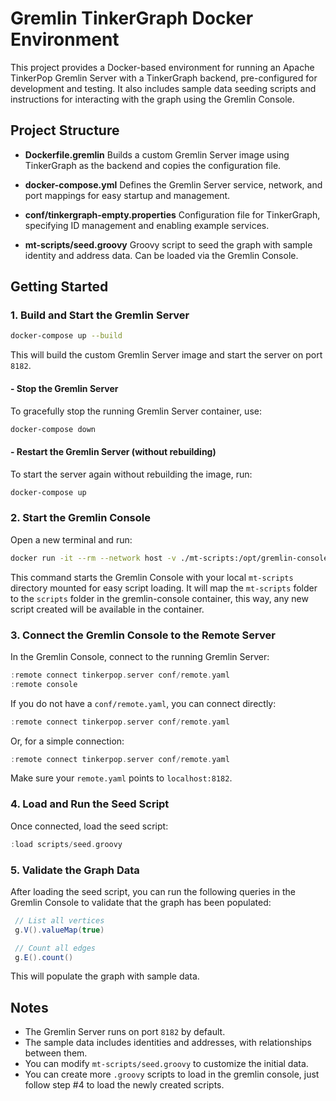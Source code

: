 # Gremlin TinkerGraph Docker Environment

This project provides a Docker-based environment for running an Apache TinkerPop Gremlin Server with a TinkerGraph backend, pre-configured for development and testing. It also includes sample data seeding scripts and instructions for interacting with the graph using the Gremlin Console.

## Project Structure

- **Dockerfile.gremlin**
  Builds a custom Gremlin Server image using TinkerGraph as the backend and copies the configuration file.

- **docker-compose.yml**
  Defines the Gremlin Server service, network, and port mappings for easy startup and management.

- **conf/tinkergraph-empty.properties**
  Configuration file for TinkerGraph, specifying ID management and enabling example services.

- **mt-scripts/seed.groovy**
  Groovy script to seed the graph with sample identity and address data. Can be loaded via the Gremlin Console.

## Getting Started

### 1. Build and Start the Gremlin Server

```sh
docker-compose up --build
```
This will build the custom Gremlin Server image and start the server on port `8182`.

#### - Stop the Gremlin Server
To gracefully stop the running Gremlin Server container, use:

```sh
docker-compose down
```

#### - Restart the Gremlin Server (without rebuilding)
To start the server again without rebuilding the image, run:
```sh
docker-compose up
```

### 2. Start the Gremlin Console

Open a new terminal and run:

```sh
docker run -it --rm --network host -v ./mt-scripts:/opt/gremlin-console/scripts tinkerpop/gremlin-console:latest
```

This command starts the Gremlin Console with your local `mt-scripts` directory mounted for easy script loading. It will map the `mt-scripts` folder to the `scripts` folder in the gremlin-console container, this way, any new script created will be available in the container.

### 3. Connect the Gremlin Console to the Remote Server

In the Gremlin Console, connect to the running Gremlin Server:

```groovy
:remote connect tinkerpop.server conf/remote.yaml
:remote console
```

If you do not have a `conf/remote.yaml`, you can connect directly:

```groovy
:remote connect tinkerpop.server conf/remote.yaml
```

Or, for a simple connection:

```groovy
:remote connect tinkerpop.server conf/remote.yaml
```

Make sure your `remote.yaml` points to `localhost:8182`.

### 4. Load and Run the Seed Script

Once connected, load the seed script:

```groovy
:load scripts/seed.groovy
```

### 5. Validate the Graph Data
After loading the seed script, you can run the following queries in the Gremlin Console to validate that the graph has been populated:
```groovy
 // List all vertices
 g.V().valueMap(true)

 // Count all edges
 g.E().count()
```

This will populate the graph with sample data.

## Notes

- The Gremlin Server runs on port `8182` by default.
- The sample data includes identities and addresses, with relationships between them.
- You can modify `mt-scripts/seed.groovy` to customize the initial data.
- You can create more  `.groovy` scripts to load in the gremlin console, just follow step #4 to load the newly created scripts.
